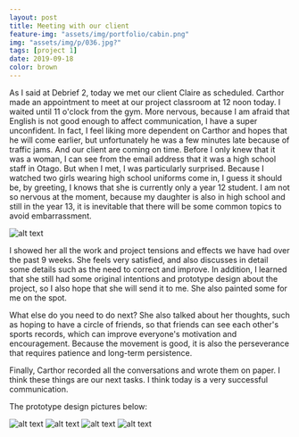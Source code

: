 ```yaml
---
layout: post
title: Meeting with our client
feature-img: "assets/img/portfolio/cabin.png"
img: "assets/img/p/036.jpg?"
tags: [project 1]
date: 2019-09-18
color: brown
---
```


As I said at Debrief 2, today we met our client Claire as scheduled. Carthor made an appointment to meet at our project classroom at 12 noon today. I waited until 11 o'clock from the gym. More nervous, because I am afraid that English is not good enough to affect communication, I have a super unconfident. In fact, I feel liking more dependent on Carthor and hopes that he will come earlier, but unfortunately he was a few minutes late because of traffic jams. And our client are coming on time. Before I only knew that it was a woman, I can see from the email address that it was a high school staff in Otago. But when I met, I was particularly surprised. Because I watched two girls wearing high school uniforms come in, I guess it should be, by greeting, I knows that she is currently only a year 12 student. I am not so nervous at the moment, because my daughter is also in high school and still in the year 13, it is inevitable that there will be some common topics to avoid embarrassment.

![alt text](https://github.com/aemooooon/app/blob/master/assets/img/p/045.jpg?raw=true "with client Claire")

I showed her all the work and project tensions and effects we have had over the past 9 weeks. She feels very satisfied, and also discusses in detail some details such as the need to correct and improve. In addition, I learned that she still had some original intentions and prototype design about the project, so I also hope that she will send it to me. She also painted some for me on the spot. 

What else do you need to do next? 
She also talked about her thoughts, such as hoping to have a circle of friends, so that friends can see each other's sports records, which can improve everyone's motivation and encouragement. Because the movement is good, it is also the perseverance that requires patience and long-term persistence.

Finally, Carthor recorded all the conversations and wrote them on paper. I think these things are our next tasks. I think today is a very successful communication.

The prototype design pictures below:


![alt text](https://github.com/aemooooon/app/blob/master/assets/img/p/041.png?raw=true "prototype pictures")
![alt text](https://github.com/aemooooon/app/blob/master/assets/img/p/042.png?raw=true "prototype pictures")
![alt text](https://github.com/aemooooon/app/blob/master/assets/img/p/043.png?raw=true "prototype pictures")
![alt text](https://github.com/aemooooon/app/blob/master/assets/img/p/044.png?raw=true "prototype pictures")



